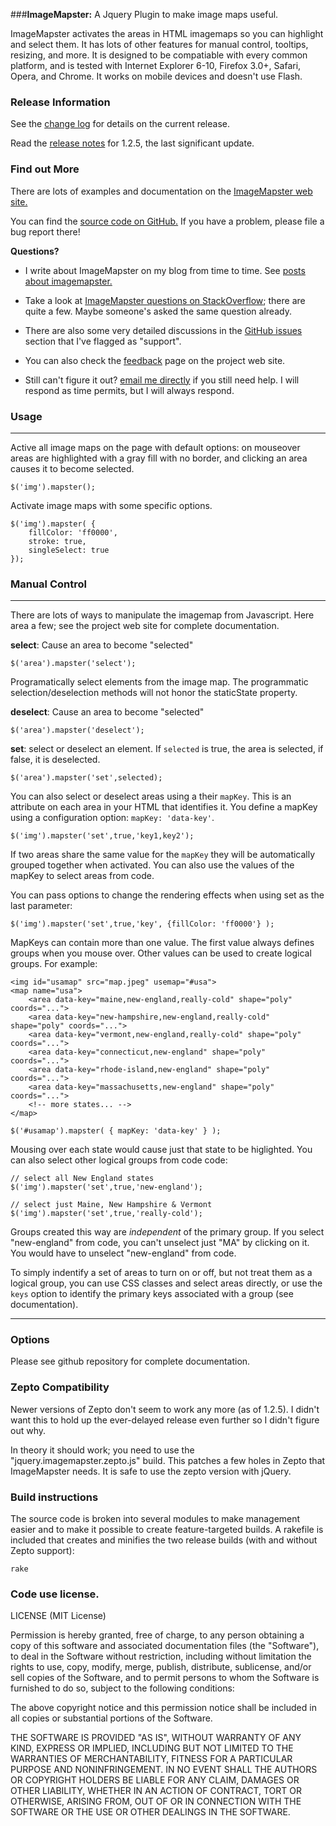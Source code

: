 ###**ImageMapster:** A Jquery Plugin to make image maps useful. 

ImageMapster activates the areas in HTML imagemaps so you can highlight and select them. It has lots of other features for manual control, tooltips, resizing, and more. It is designed to be compatiable with every common platform, and is tested with Internet Explorer 6-10, Firefox 3.0+, Safari, Opera, and Chrome. It works on mobile devices and doesn't use Flash.

### Release Information

See the [change log](https://github.com/jamietre/ImageMapster/blob/master/CHANGES.md) for details on the current release.

Read the [release notes](http://blog.outsharked.com/2012/06/imagemapster-125-released.html) for 1.2.5, the last significant update. 

### Find out More

There are lots of examples and documentation on the [ImageMapster web site.](http://www.outsharked.com/imagemapster)

You can find the [source code on GitHub.](https://github.com/jamietre/ImageMapster) If you have a problem, please file a bug report there!

<b>Questions?</b>

- I write about ImageMapster on my blog from time to time. See [posts about imagemapster.](http://blog.outsharked.com/search/label/imagemapster)

- Take a look at [ImageMapster questions on StackOverflow](http://stackoverflow.com/search?q=imagemapster); there are quite a few. Maybe someone's asked the same question already.

- There are also some very detailed discussions in the [GitHub issues](https://github.com/jamietre/imagemapster/issues?direction=desc&labels=support&page=1&sort=created&state=closed) section that I've flagged as "support". 

- You can also check the [feedback](http://www.outsharked.com/imagemapster/default.aspx?feedback.html) page on the project web site. 

- Still can't figure it out? [email me directly](mailto:alien@outsharked.com) if you still need help. I will respond as time permits, but I will always respond.


### Usage

----

Active all image maps on the page with default options: on mouseover areas are highlighted with a gray fill with no border, and clicking an area causes it to become selected.

    $('img').mapster();

Activate image maps with some specific options.

    $('img').mapster( { 
        fillColor: 'ff0000', 
        stroke: true, 
        singleSelect: true
    });


### Manual Control

----

There are lots of ways to manipulate the imagemap from Javascript. Here area a few; see the project web site for complete documentation.

**select**: Cause an area to become "selected"

    $('area').mapster('select');

Programatically select elements from the image map. The programmatic selection/deselection methods will not honor the staticState property.

**deselect**: Cause an area to become "selected"

    $('area').mapster('deselect');

**set**: select or deselect an element. If `selected` is true, the area is selected, if false, it is deselected.

    $('area').mapster('set',selected);

You can also select or deselect areas using a their `mapKey`. This is an attribute on each area in your HTML that identifies it. You define a mapKey using a configuration option: `mapKey: 'data-key'`.

    $('img').mapster('set',true,'key1,key2');

If two areas share the same value for the `mapKey` they will be automatically grouped together when activated. You can also use the values of the mapKey to select areas from code.

You can pass options to change the rendering effects when using set as the last parameter:

    $('img').mapster('set',true,'key', {fillColor: 'ff0000'} );

MapKeys can contain more than one value. The first value always defines groups when you mouse over. Other values can be used to create logical groups. For example:

    <img id="usamap" src="map.jpeg" usemap="#usa">
    <map name="usa">
		<area data-key="maine,new-england,really-cold" shape="poly" coords="...">
		<area data-key="new-hampshire,new-england,really-cold" shape="poly" coords="...">
		<area data-key="vermont,new-england,really-cold" shape="poly" coords="...">
		<area data-key="connecticut,new-england" shape="poly" coords="...">
		<area data-key="rhode-island,new-england" shape="poly" coords="...">
		<area data-key="massachusetts,new-england" shape="poly" coords="...">
		<!-- more states... -->
    </map>

    $('#usamap').mapster( { mapKey: 'data-key' } );

Mousing over each state would cause just that state to be higlighted. You can also select other logical groups from code code:

    // select all New England states
    $('img').mapster('set',true,'new-england');

    // select just Maine, New Hampshire & Vermont
    $('img').mapster('set',true,'really-cold');

Groups created this way are *independent* of the primary group. If you select "new-england" from code, you can't unselect just "MA" by clicking on it. You would have to unselect "new-england" from code. 

To simply indentify a set of areas to turn on or off, but not treat them as a logical group, you can use CSS classes and select areas directly, or use the <code>keys</code> option to identify the primary keys associated with a group (see documentation).


----
### Options

Please see github repository for complete documentation.

### Zepto Compatibility

Newer versions of Zepto don't seem to work any more (as of 1.2.5). I didn't want this to hold up the ever-delayed release even further so I didn't figure out why. 

In theory it should work; you need to use the "jquery.imagemapster.zepto.js" build. This patches a few holes in Zepto that ImageMapster needs. It is safe to use the zepto version with jQuery.

### Build instructions

The source code is broken into several modules to make management easier and to make it possible to create feature-targeted builds. A rakefile is included that creates and minifies the two release builds (with and without Zepto support):

`rake`

### Code use license.

LICENSE (MIT License)
 
Permission is hereby granted, free of charge, to any person obtaining
a copy of this software and associated documentation files (the
"Software"), to deal in the Software without restriction, including
without limitation the rights to use, copy, modify, merge, publish,
distribute, sublicense, and/or sell copies of the Software, and to
permit persons to whom the Software is furnished to do so, subject to
the following conditions:
 
The above copyright notice and this permission notice shall be
included in all copies or substantial portions of the Software.

THE SOFTWARE IS PROVIDED "AS IS", WITHOUT WARRANTY OF ANY KIND,
EXPRESS OR IMPLIED, INCLUDING BUT NOT LIMITED TO THE WARRANTIES OF
MERCHANTABILITY, FITNESS FOR A PARTICULAR PURPOSE AND
NONINFRINGEMENT. IN NO EVENT SHALL THE AUTHORS OR COPYRIGHT HOLDERS BE
LIABLE FOR ANY CLAIM, DAMAGES OR OTHER LIABILITY, WHETHER IN AN ACTION
OF CONTRACT, TORT OR OTHERWISE, ARISING FROM, OUT OF OR IN CONNECTION
WITH THE SOFTWARE OR THE USE OR OTHER DEALINGS IN THE SOFTWARE.
